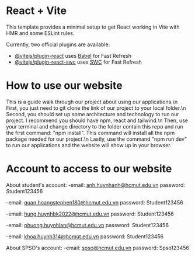 # React + Vite

This template provides a minimal setup to get React working in Vite with HMR and some ESLint rules.

Currently, two official plugins are available:

- [@vitejs/plugin-react](https://github.com/vitejs/vite-plugin-react/blob/main/packages/plugin-react/README.md) uses [Babel](https://babeljs.io/) for Fast Refresh
- [@vitejs/plugin-react-swc](https://github.com/vitejs/vite-plugin-react-swc) uses [SWC](https://swc.rs/) for Fast Refresh

# How to use our website

This is a guide walk through our project about using our applications.\n
First, you just need to git clone the link of our project to your local folder.\n
Second, you should set up some architecture and technology to run our project. I recommend you should have npm, react and tailwind.\n
Then, use your terminal and change directory to the folder contain this repo and run the first command: "npm install". This command will install all the npm package needed for our project.\n
Lastly, use the command "npm run dev" to run our applications and the website will show up in your browser.

# Account to access to our website

About student's account:
-email: anh.huynhanh@hcmut.edu.vn
password: Student123456

-email: quan.hoangstephen180@hcmut.edu.vn
password: Student123456

-email: hung.huynhbk2022@hcmut.edu.vn
password: Student123456

-email: phuong.huynhlan@hcmut.edu.vn
password: Student123456

-email: khoa.huynh314@hcmut.edu.vn
password: Student123456

About SPSO's account:
-email: spso@hcmut.edu.vn
password: Spso123456
